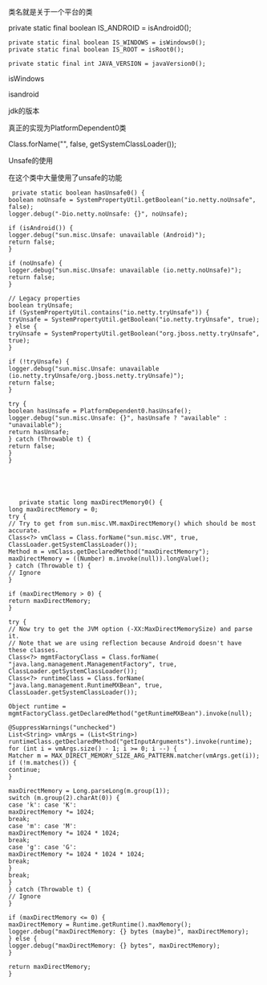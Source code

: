 
类名就是关于一个平台的类

  private static final boolean IS_ANDROID = isAndroid0();

    private static final boolean IS_WINDOWS = isWindows0();
    private static final boolean IS_ROOT = isRoot0();

    private static final int JAVA_VERSION = javaVersion0();


isWindows

isandroid

jdk的版本

真正的实现为PlatformDependent0类

Class.forName("", false, getSystemClassLoader());


 Unsafe的使用

在这个类中大量使用了unsafe的功能


     private static boolean hasUnsafe0() {
    boolean noUnsafe = SystemPropertyUtil.getBoolean("io.netty.noUnsafe", false);
    logger.debug("-Dio.netty.noUnsafe: {}", noUnsafe);
    
    if (isAndroid()) {
    logger.debug("sun.misc.Unsafe: unavailable (Android)");
    return false;
    }
    
    if (noUnsafe) {
    logger.debug("sun.misc.Unsafe: unavailable (io.netty.noUnsafe)");
    return false;
    }
    
    // Legacy properties
    boolean tryUnsafe;
    if (SystemPropertyUtil.contains("io.netty.tryUnsafe")) {
    tryUnsafe = SystemPropertyUtil.getBoolean("io.netty.tryUnsafe", true);
    } else {
    tryUnsafe = SystemPropertyUtil.getBoolean("org.jboss.netty.tryUnsafe", true);
    }
    
    if (!tryUnsafe) {
    logger.debug("sun.misc.Unsafe: unavailable (io.netty.tryUnsafe/org.jboss.netty.tryUnsafe)");
    return false;
    }
    
    try {
    boolean hasUnsafe = PlatformDependent0.hasUnsafe();
    logger.debug("sun.misc.Unsafe: {}", hasUnsafe ? "available" : "unavailable");
    return hasUnsafe;
    } catch (Throwable t) {
    return false;
    }
    }





       private static long maxDirectMemory0() {
    long maxDirectMemory = 0;
    try {
    // Try to get from sun.misc.VM.maxDirectMemory() which should be most accurate.
    Class<?> vmClass = Class.forName("sun.misc.VM", true, ClassLoader.getSystemClassLoader());
    Method m = vmClass.getDeclaredMethod("maxDirectMemory");
    maxDirectMemory = ((Number) m.invoke(null)).longValue();
    } catch (Throwable t) {
    // Ignore
    }
    
    if (maxDirectMemory > 0) {
    return maxDirectMemory;
    }
    
    try {
    // Now try to get the JVM option (-XX:MaxDirectMemorySize) and parse it.
    // Note that we are using reflection because Android doesn't have these classes.
    Class<?> mgmtFactoryClass = Class.forName(
    "java.lang.management.ManagementFactory", true, ClassLoader.getSystemClassLoader());
    Class<?> runtimeClass = Class.forName(
    "java.lang.management.RuntimeMXBean", true, ClassLoader.getSystemClassLoader());
    
    Object runtime = mgmtFactoryClass.getDeclaredMethod("getRuntimeMXBean").invoke(null);
    
    @SuppressWarnings("unchecked")
    List<String> vmArgs = (List<String>) runtimeClass.getDeclaredMethod("getInputArguments").invoke(runtime);
    for (int i = vmArgs.size() - 1; i >= 0; i --) {
    Matcher m = MAX_DIRECT_MEMORY_SIZE_ARG_PATTERN.matcher(vmArgs.get(i));
    if (!m.matches()) {
    continue;
    }
    
    maxDirectMemory = Long.parseLong(m.group(1));
    switch (m.group(2).charAt(0)) {
    case 'k': case 'K':
    maxDirectMemory *= 1024;
    break;
    case 'm': case 'M':
    maxDirectMemory *= 1024 * 1024;
    break;
    case 'g': case 'G':
    maxDirectMemory *= 1024 * 1024 * 1024;
    break;
    }
    break;
    }
    } catch (Throwable t) {
    // Ignore
    }
    
    if (maxDirectMemory <= 0) {
    maxDirectMemory = Runtime.getRuntime().maxMemory();
    logger.debug("maxDirectMemory: {} bytes (maybe)", maxDirectMemory);
    } else {
    logger.debug("maxDirectMemory: {} bytes", maxDirectMemory);
    }
    
    return maxDirectMemory;
    }